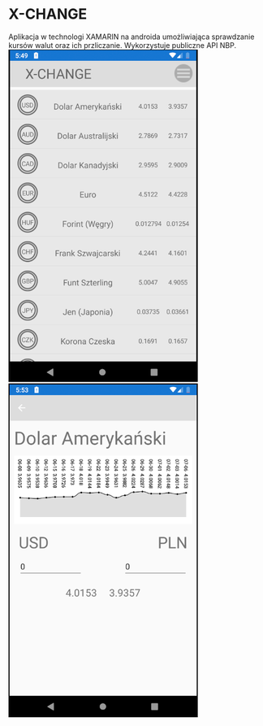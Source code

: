 # X-CHANGE
Aplikacja w technologi XAMARIN na androida umożliwiająca sprawdzanie kursów walut oraz ich przliczanie.
Wykorzystuje publiczne API NBP.
![SCR1](/x1.png?raw=true)
![SCR2](/x2.png?raw=true)
